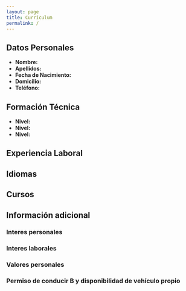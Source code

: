 ```yaml
---
layout: page
title: Currículum
permalink: /
---
```

## **Datos Personales**
* **Nombre:**
* **Apellidos:** 
* **Fecha de Nacimiento:** 
* **Domicilio:**
* **Teléfono:** 

## **Formación Técnica**
*  **Nivel:**
*  **Nivel:** 
* **Nivel:** 

## **Experiencia Laboral**


## **Idiomas**


## **Cursos**


## **Información adicional**
### Interes personales

### Interes laborales

### Valores personales

### Permiso de conducir B y disponibilidad de vehículo propio
